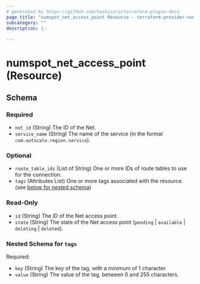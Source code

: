 ```yaml
---
# generated by https://github.com/hashicorp/terraform-plugin-docs
page_title: "numspot_net_access_point Resource - terraform-provider-numspot"
subcategory: ""
description: |-
  
---
```


# numspot_net_access_point (Resource)





<!-- schema generated by tfplugindocs -->
## Schema

### Required

- `net_id` (String) The ID of the Net.
- `service_name` (String) The name of the service (in the format `com.outscale.region.service`).

### Optional

- `route_table_ids` (List of String) One or more IDs of route tables to use for the connection.
- `tags` (Attributes List) One or more tags associated with the resource. (see [below for nested schema](#nestedatt--tags))

### Read-Only

- `id` (String) The ID of the Net access point.
- `state` (String) The state of the Net access point (`pending` \| `available` \| `deleting` \| `deleted`).

<a id="nestedatt--tags"></a>
### Nested Schema for `tags`

Required:

- `key` (String) The key of the tag, with a minimum of 1 character.
- `value` (String) The value of the tag, between 0 and 255 characters.
